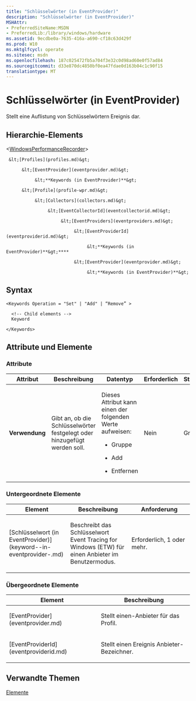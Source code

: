 ```yaml
---
title: "Schlüsselwörter (in EventProvider)"
description: "Schlüsselwörter (in EventProvider)"
MSHAttr:
- PreferredSiteName:MSDN
- PreferredLib:/library/windows/hardware
ms.assetid: 9ecdbe0a-7635-416a-a690-cf18c63d429f
ms.prod: W10
ms.mktglfcycl: operate
ms.sitesec: msdn
ms.openlocfilehash: 187c025472fb5a704f3e32c0d98ad60e0f57ad84
ms.sourcegitcommit: d33e870dc4850bf0ea47fdae0d163b04c1c90f15
translationtype: MT
---
```

# <a name="keywords-in-eventprovider"></a>Schlüsselwörter (in EventProvider)


Stellt eine Auflistung von Schlüsselwörtern Ereignis dar.

## <a name="element-hierarchy"></a>Hierarchie-Elements


&lt;[WindowsPerformanceRecorder](windowsperformancerecorder.md)&gt;

     &lt;[Profiles](profiles.md)&gt;

          &lt;[EventProvider](eventprovider.md)&gt;

               &lt;**Keywords (in EventProvider)**&gt;

          &lt;[Profile](profile-wpr.md)&gt;

               &lt;[Collectors](collectors.md)&gt;

                    &lt;[EventCollectorId](eventcollectorid.md)&gt;

                         &lt;[EventProviders](eventproviders.md)&gt;

                              &lt;[EventProviderId](eventproviderid.md)&gt;

                                   &lt;**Keywords (in EventProvider)**&gt;****

                              &lt;[EventProvider](eventprovider.md)&gt;

                                   &lt;**Keywords (in EventProvider)**&gt;

## <a name="syntax"></a>Syntax


``` syntax
<Keywords Operation = "Set" | "Add" | “Remove” >

  <!-- Child elements -->
  Keyword

</Keywords>
```

## <a name="attributes-and-elements"></a>Attribute und Elemente


### <a name="attributes"></a>Attribute

<table>
<colgroup>
<col width="20%" />
<col width="20%" />
<col width="20%" />
<col width="20%" />
<col width="20%" />
</colgroup>
<thead>
<tr class="header">
<th>Attribut</th>
<th>Beschreibung</th>
<th>Datentyp</th>
<th>Erforderlich</th>
<th>Standard</th>
</tr>
</thead>
<tbody>
<tr class="odd">
<td><p><strong>Verwendung</strong></p></td>
<td><p>Gibt an, ob die Schlüsselwörter festgelegt oder hinzugefügt werden soll.</p></td>
<td><p>Dieses Attribut kann einen der folgenden Werte aufweisen:</p>
<ul>
<li><p>Gruppe</p></li>
<li><p>Add</p></li>
<li><p>Entfernen</p></li>
</ul></td>
<td><p>Nein</p></td>
<td><p>Gruppe</p></td>
</tr>
</tbody>
</table>

 

### <a name="child-elements"></a>Untergeordnete Elemente

<table>
<colgroup>
<col width="33%" />
<col width="33%" />
<col width="33%" />
</colgroup>
<thead>
<tr class="header">
<th>Element</th>
<th>Beschreibung</th>
<th>Anforderung</th>
</tr>
</thead>
<tbody>
<tr class="odd">
<td><p>[Schlüsselwort (in EventProvider)](keyword--in-eventprovider-.md)</p></td>
<td><p>Beschreibt das Schlüsselwort Event Tracing for Windows (ETW) für einen Anbieter im Benutzermodus.</p></td>
<td><p>Erforderlich, 1 oder mehr.</p></td>
</tr>
</tbody>
</table>

 

### <a name="parent-elements"></a>Übergeordnete Elemente

<table>
<colgroup>
<col width="50%" />
<col width="50%" />
</colgroup>
<thead>
<tr class="header">
<th>Element</th>
<th>Beschreibung</th>
</tr>
</thead>
<tbody>
<tr class="odd">
<td><p>[EventProvider](eventprovider.md)</p></td>
<td><p>Stellt einen-Anbieter für das Profil.</p></td>
</tr>
<tr class="even">
<td><p>[EventProviderId](eventproviderid.md)</p></td>
<td><p>Stellt einen Ereignis Anbieter-Bezeichner.</p></td>
</tr>
</tbody>
</table>

 

## <a name="related-topics"></a>Verwandte Themen


[Elemente](elements.md)

 

 







